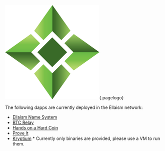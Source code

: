 ![Logo](/uploads/logo.png "Logo"){.pagelogo}
<!-- TITLE: Dapps -->
<!-- SUBTITLE: Ellaism - A stable network with no premine and no dev fees -->

The following dapps are currently deployed in the Ellaism network:

<div id="dapp-content">

* [Ellaism Name System](https://ens.ellaism.org/)
* [BTC Relay](http://ellaism.org/btcrelay/)
* [Hands on a Hard Coin](https://handsonahardcoin.com/?network=ella)
* [Prove It](https://proveit.outdoordevs.com)
* [Kryptium](https://kryptium.io)  * Currently only binaries are provided, please use a VM to run them.

</div>
